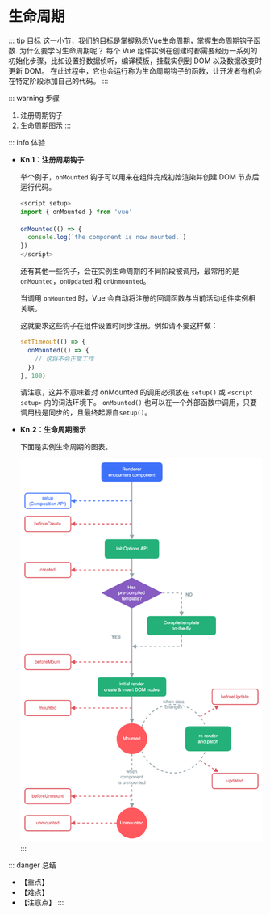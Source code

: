 # 生命周期

::: tip 目标
这一小节，我们的目标是掌握熟悉Vue生命周期，掌握生命周期钩子函数.
为什么要学习生命周期呢？
每个 Vue 组件实例在创建时都需要经历一系列的初始化步骤，比如设置好数据侦听，编译模板，挂载实例到 DOM 以及数据改变时更新 DOM。
在此过程中，它也会运行称为生命周期钩子的函数，让开发者有机会在特定阶段添加自己的代码。
:::

::: warning 步骤

1. 注册周期钩子
2. 生命周期图示
:::

::: info 体验

* **Kn.1：注册周期钩子**

  举个例子，`onMounted` 钩子可以用来在组件完成初始渲染并创建 DOM 节点后运行代码。

  ```js
  <script setup>
  import { onMounted } from 'vue'
  
  onMounted(() => {
    console.log(`the component is now mounted.`)
  })
  </script>
  ```

  还有其他一些钩子，会在实例生命周期的不同阶段被调用，最常用的是 `onMounted`，`onUpdated` 和 `onUnmounted`。

  当调用 `onMounted` 时，Vue 会自动将注册的回调函数与当前活动组件实例相关联。
  
  这就要求这些钩子在组件设置时同步注册。例如请不要这样做：

  ```js
  setTimeout(() => {
    onMounted(() => {
      // 这将不会正常工作
    })
  }, 100)
  ```

  请注意，这并不意味着对 onMounted 的调用必须放在 `setup()` 或 `<script setup>` 内的词法环境下。
  `onMounted()` 也可以在一个外部函数中调用，只要调用栈是同步的，且最终起源自`setup()`。

* **Kn.2：生命周期图示**

  下面是实例生命周期的图表。

  ![lifecycle](./images/lifecycle.png)
:::

::: danger 总结

* 【重点】
* 【难点】
* 【注意点】
:::
